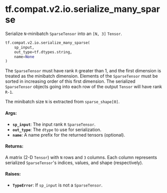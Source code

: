 <div itemscope itemtype="http://developers.google.com/ReferenceObject">
<meta itemprop="name" content="tf.compat.v2.io.serialize_many_sparse" />
<meta itemprop="path" content="Stable" />
</div>

# tf.compat.v2.io.serialize_many_sparse

Serialize `N`-minibatch `SparseTensor` into an `[N, 3]` `Tensor`.

``` python
tf.compat.v2.io.serialize_many_sparse(
    sp_input,
    out_type=tf.dtypes.string,
    name=None
)
```

<!-- Placeholder for "Used in" -->

The `SparseTensor` must have rank `R` greater than 1, and the first dimension
is treated as the minibatch dimension.  Elements of the `SparseTensor`
must be sorted in increasing order of this first dimension.  The serialized
`SparseTensor` objects going into each row of the output `Tensor` will have
rank `R-1`.

The minibatch size `N` is extracted from `sparse_shape[0]`.

#### Args:


* <b>`sp_input`</b>: The input rank `R` `SparseTensor`.
* <b>`out_type`</b>: The `dtype` to use for serialization.
* <b>`name`</b>: A name prefix for the returned tensors (optional).


#### Returns:

A matrix (2-D `Tensor`) with `N` rows and `3` columns. Each column
represents serialized `SparseTensor`'s indices, values, and shape
(respectively).



#### Raises:


* <b>`TypeError`</b>: If `sp_input` is not a `SparseTensor`.